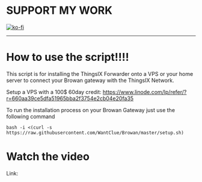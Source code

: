 # SUPPORT MY WORK
[![ko-fi](https://ko-fi.com/img/githubbutton_sm.svg)](https://ko-fi.com/R5R0IYN9V)

-------------------------------------------------------------------------------------------------------------------------------------------------

# How to use the script!!!!

This script is for installing the ThingsIX Forwarder onto a VPS or your home server to
connect your Browan gateway with the ThingsIX Network.

Setup a VPS with a 100$ 60day credit:
https://www.linode.com/lp/refer/?r=660aa39ce5dfa51965bba2f3754e2cb04e20fa35

To run the installation process on your Browan Gateway just use the following command
```
bash -i <(curl -s https://raw.githubusercontent.com/WantClue/Browan/master/setup.sh)
```

# Watch the video

Link: 